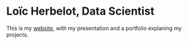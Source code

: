 # Loïc Herbelot, Data Scientist

This is my [website](https://loich.github.io/), with my presentation and a portfolio explaning my projects.